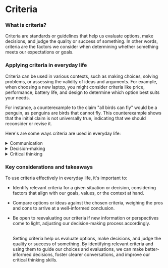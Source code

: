 # Criteria

### What is criteria?

Criteria are standards or guidelines that help us evaluate options, make decisions, and judge the quality or success of something. In other words, criteria are the factors we consider when determining whether something meets our expectations or goals.&#x20;

### Applying criteria in everyday life

Criteria can be used in various contexts, such as making choices, solving problems, or assessing the validity of ideas and arguments. For example, when choosing a new laptop, you might consider criteria like price, performance, battery life, and design to determine which option best suits your needs.

For instance, a counterexample to the claim "all birds can fly" would be a penguin, as penguins are birds that cannot fly. This counterexample shows that the initial claim is not universally true, indicating that we should reconsider or revise it.

Here's are some ways criteria are used in everyday life:

<details>

<summary>Communication</summary>

Discussing and agreeing on criteria can facilitate clear and productive conversations by helping all parties understand the factors at play and the goals of the discussion. Establishing criteria can also help prevent misunderstandings or conflicts, as everyone knows what is being considered.

</details>

<details>

<summary>Decision-making</summary>

Using criteria can guide our decision-making by providing a structured framework for evaluating options. By considering various criteria, we can weigh the pros and cons of different choices and make more informed decisions that align with our goals and values.

</details>

<details>

<summary>Critical thinking</summary>

Criteria can help us assess the strength of ideas and arguments, enabling us to distinguish between well-founded claims and weaker ones. By applying criteria to our own thoughts and those of others, we can sharpen our critical thinking skills and refine our understanding of complex issues.

</details>

### Key considerations and takeaways

To use criteria effectively in everyday life, it's important to:

* Identify relevant criteria for a given situation or decision, considering factors that align with our goals, values, or the context at hand.
* Compare options or ideas against the chosen criteria, weighing the pros and cons to arrive at a well-informed conclusion.
*   Be open to reevaluating our criteria if new information or perspectives come to light, adjusting our decision-making process accordingly.

    \
    Setting criteria help us evaluate options, make decisions, and judge the quality or success of something. By identifying relevant criteria and using them to guide our choices and evaluations, we can make better-informed decisions, foster clearer conversations, and improve our critical thinking skills.
